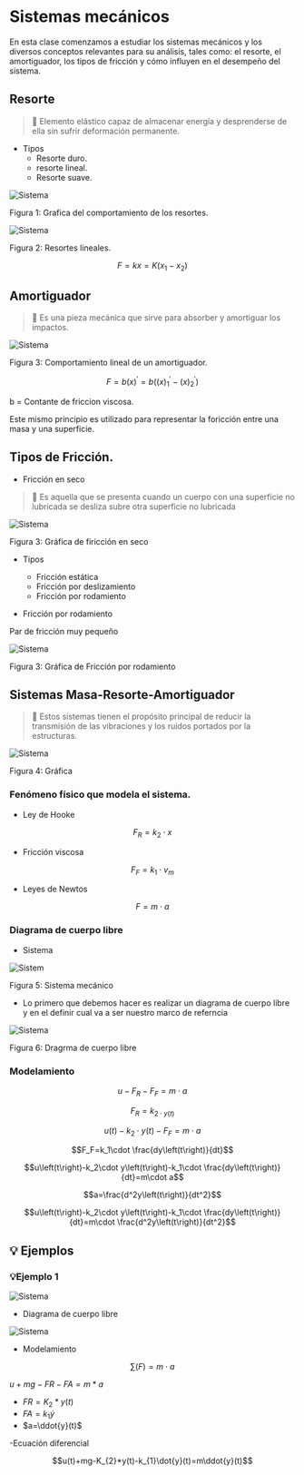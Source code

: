# Sistemas mecánicos
En esta clase comenzamos a estudiar los sistemas mecánicos y los diversos conceptos relevantes para su análisis, tales como: el resorte, el amortiguador, los tipos de fricción y cómo influyen en el desempeño del sistema.

## Resorte

> 🔑 Elemento elástico capaz de almacenar energía y desprenderse de ella sin sufrir deformación permanente.
- Tipos
    - Resorte duro.
    - resorte lineal.
    - Resorte suave.
 
![Sistema](https://github.com/Santi24Garcia/APUNTES/blob/main/IMAGENES/TiposResorte.png)

Figura 1: Grafica del comportamiento de los resortes.

![Sistema](https://github.com/Santi24Garcia/APUNTES/blob/main/IMAGENES/ResorteLinea.png)

Figura 2: Resortes lineales.

$$F=kx=K\left(x_1-x_2\right)$$

## Amortiguador

> 🔑 Es una pieza mecánica que sirve para absorber y amortiguar los impactos.

![Sistema](https://github.com/Santi24Garcia/APUNTES/blob/main/IMAGENES/AmortiguadorLineal.png)

Figura 3: Comportamiento lineal de un amortiguador.

$$F=b\left(x\right)^{'}=b\left(\left(x\right)^{'}_1-\left(x\right)^{'}_2\right)$$

b = Contante de friccion viscosa.

Este mismo principio es utilizado para representar la foricción entre una masa y una superficie.

## Tipos de Fricción.

- Fricción en seco

> 🔑 Es aquella que se presenta cuando un cuerpo con una superficie no lubricada se desliza subre otra superficie no lubricada

![Sistema](https://github.com/Santi24Garcia/APUNTES/blob/main/IMAGENES/FriccionSeco.png)

Figura 3: Gráfica de firicción en seco

- Tipos
    - Fricción estática
    - Fricción por deslizamiento
    - Fricción por rodamiento

- Fricción por rodamiento

Par de fricción muy pequeño

![Sistema](https://github.com/Santi24Garcia/APUNTES/blob/main/IMAGENES/FriccionRodamiento.png)

Figura 3:  Gráfica de Fricción por rodamiento

## Sistemas Masa-Resorte-Amortiguador

> 🔑 Estos sistemas tienen el propósito principal de reducir la transmisión de las vibraciones y los ruidos portados por la estructuras.

![Sistema](https://github.com/Santi24Garcia/APUNTES/blob/main/IMAGENES/MRA.png)

Figura 4: Gráfica

### Fenómeno físico que modela el sistema.

- Ley de Hooke

$$F_R=k_2\cdot x$$

- Fricción viscosa

$$F_F=k_1\cdot v_m$$

- Leyes de Newtos

$$F=m\cdot a$$

### Diagrama de cuerpo libre

- Sistema

![Sistem](https://github.com/Santi24Garcia/APUNTES/blob/main/IMAGENES/SistemaMecanico.png)

Figura 5: Sistema mecánico

- Lo primero que debemos hacer es realizar un diagrama de cuerpo libre y en el definir cual va a ser nuestro marco de referncia 

![Sistema](https://github.com/Santi24Garcia/APUNTES/blob/main/IMAGENES/DIAGRALIBREMEC.png)

Figura 6: Dragrma de cuerpo libre

### Modelamiento

$$u-F_R-F_F=m\cdot a$$

$$F_R=k_{2\cdot y\left(t\right)}$$

$$u\left(t\right)-k_2\cdot y\left(t\right)-F_F=m\cdot a$$

$$F_F=k_1\cdot \frac{dy\left(t\right)}{dt}$$

$$u\left(t\right)-k_2\cdot y\left(t\right)-k_1\cdot \frac{dy\left(t\right)}{dt}=m\cdot a$$

$$a=\frac{d^2y\left(t\right)}{dt^2}$$

$$u\left(t\right)-k_2\cdot y\left(t\right)-k_1\cdot \frac{dy\left(t\right)}{dt}=m\cdot \frac{d^2y\left(t\right)}{dt^2}$$

## 💡 Ejemplos

### 💡Ejemplo 1

![Sistema](https://github.com/Santi24Garcia/APUNTES/blob/main/IMAGENES/EJMEC.png)

- Diagrama de cuerpo libre

![Sistema](https://github.com/Santi24Garcia/APUNTES/blob/main/IMAGENES/DIAMEJ.png)


- Modelamiento

$$\sum \left(F\right)=m\cdot a$$

$u+mg-FR-FA=m*a$

- $FR=K_{2}*y(t)$
- $FA=k_{1}\dot{y}$
- $a=\ddot{y}(t)$

-Ecuación diferencial

$$u(t)+mg-K_{2}*y(t)-k_{1}\dot{y}(t)=m\ddot{y}(t)$$
